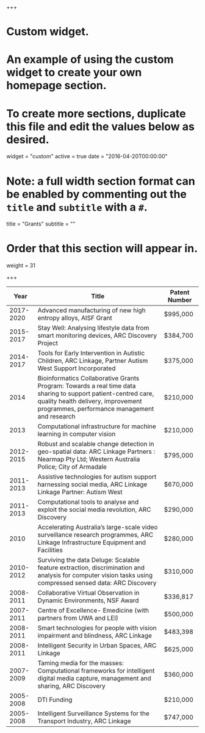 +++
# Custom widget.
# An example of using the custom widget to create your own homepage section.
# To create more sections, duplicate this file and edit the values below as desired.
widget = "custom"
active = true
date = "2016-04-20T00:00:00"

# Note: a full width section format can be enabled by commenting out the `title` and `subtitle` with a `#`.
title = "Grants"
subtitle = ""

# Order that this section will appear in.
weight = 31

+++

Year    | Title | Patent Number
--------|--------|------
2017-2020   | Advanced manufacturing of new high entropy alloys, AISF Grant    |$995,000
2015-2017   | Stay Well: Analysing lifestyle data from smart monitoring devices, ARC Discovery Project|$384,700
2014-2017   | Tools for Early Intervention in Autistic Children, ARC Linkage, Partner Autism West Support Incorporated|	$375,000
2014        | Bioinformatics Collaborative Grants Program: Towards a real time data sharing to support patient-centred care, quality health delivery, improvement programmes, performance management and research|	$210,000
2013	    | Computational infrastructure for machine learning in computer vision    |$210,000
2012-2015   | Robust and scalable change detection in geo-spatial data: ARC Linkage Partners : Nearmap Pty Ltd; Western Australia Police; City of Armadale   |$795,000
2011-2013   | Assistive technologies for autism support harnessing social media, ARC Linkage Linkage Partner: Autism West    |$670,000
2011-2013   | Computational tools to analyse and exploit the social media revolution, ARC Discovery   |$290,000
2010        | Accelerating Australia’s large-scale video surveillance research programmes, ARC Linkage Infrastructure Equipment and Facilities   |$280,000
2010-2012   | Surviving the data Deluge: Scalable feature extraction, discrimination and analysis for computer vision tasks using compressed sensed data: ARC Discovery    |$310,000
2008-2011   | Collaborative Virtual Observation in Dynamic Environments, NSF Award   |$336,817
2007-2011   | Centre of Excellence- Emedicine (with partners from UWA and LEI)   |$500,000
2008-2011   | Smart technologies for people with vision impairment and blindness, ARC Linkage |$483,398
2008-2011   | Intelligent Security in Urban Spaces, ARC Linkage |$625,000
2007-2009   | Taming media for the masses: Computational frameworks for intelligent digital media capture, management and sharing, ARC Discovery |$360,000
2005-2008   | DTI Funding |$210,000
2005-2008   | Intelligent Surveillance Systems for the Transport Industry, ARC Linkage |$747,000